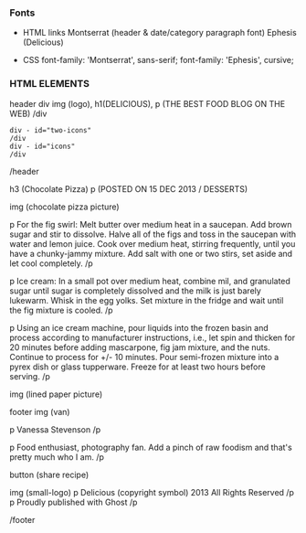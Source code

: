 ### Fonts
* HTML links
Montserrat (header & date/category paragraph font)
Ephesis (Delicious)
<!-- <link rel="preconnect" href="https://fonts.googleapis.com">
<link rel="preconnect" href="https://fonts.gstatic.com" crossorigin>
<link href="https://fonts.googleapis.com/css2?family=Ephesis&family=Montserrat:wght@100&display=swap" rel="stylesheet"> -->

* CSS
font-family: 'Montserrat', sans-serif;
font-family: 'Ephesis', cursive;

### HTML ELEMENTS

header
    div
        img (logo), 
        h1(DELICIOUS),
        p (THE BEST FOOD BLOG ON THE WEB) 
    /div

    div - id="two-icons"
    /div
    div - id="icons"
    /div
/header

h3 (Chocolate Pizza)
p (POSTED ON 15 DEC 2013 / DESSERTS)

img (chocolate pizza picture)

p
For the fig swirl: Melt butter over medium heat in a saucepan. Add brown sugar and stir to dissolve. Halve all of the figs and toss in the saucepan with water and lemon juice. Cook over medium heat, stirring frequently, until you have a chunky-jammy mixture. Add salt with one or two stirs, set aside and let cool completely.
/p

p Ice cream: In a small pot over medium heat, combine mil, and granulated sugar until sugar is completely dissolved and the milk is just barely lukewarm. Whisk in the egg yolks. Set mixture in the fridge and wait until the fig mixture is cooled.
/p

p Using an ice cream machine, pour liquids into the frozen basin and process according to manufacturer instructions, i.e., let spin and thicken for 20 minutes before adding mascarpone, fig jam mixture, and the nuts. Continue to process for +/- 10 minutes. Pour semi-frozen mixture into a pyrex dish or glass tupperware. Freeze for at least two hours before serving. 
/p

img (lined paper picture)


footer
img (van)

p Vanessa Stevenson
/p

p Food enthusiast, photography fan. Add a pinch of raw foodism and that's pretty much who I am.
/p

button (share recipe)

img (small-logo)
p Delicious (copyright symbol) 2013 All Rights Reserved
/p
p Proudly published with Ghost
/p

/footer